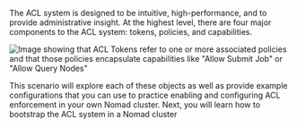 The ACL system is designed to be intuitive, high-performance, and to provide
administrative insight. At the highest level, there are four major components to
the ACL system: tokens, policies, and capabilities.

![Image showing that ACL Tokens refer to one or more associated policies and
that those policies encapsulate capabilities like "Allow Submit Job" or "Allow
Query Nodes"](https://deploy-preview-1072--hashicorp-learn.netlify.com/static/img/nomad/acls/acl.jpg)

This scenario will explore each of these objects as well as provide example
configurations that you can use to practice enabling and configuring ACL
enforcement in your own Nomad cluster. Next, you will learn how to bootstrap the
ACL system in a Nomad cluster